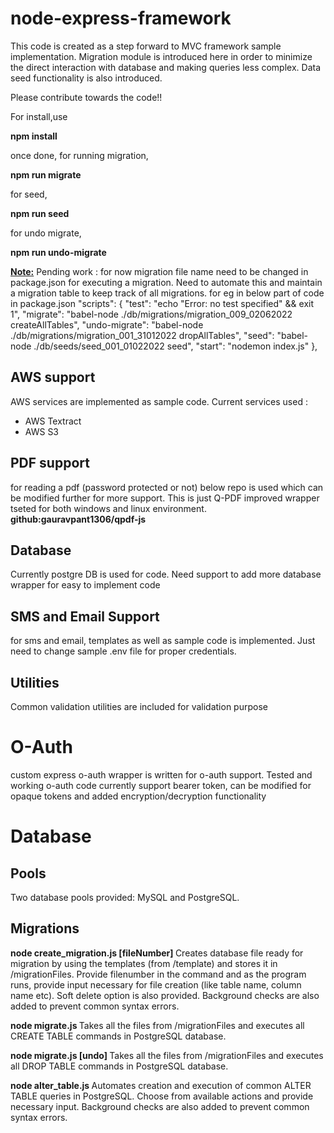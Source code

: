 # node-express-framework

This code is created as a step forward to MVC framework sample implementation. Migration module is introduced here in order to minimize the direct interaction with database and making queries less complex. Data seed functionality is also introduced.

Please contribute towards the code!!

For install,use

<b>npm install</b>

once done, for running migration,

<b>npm run migrate</b>

for seed,

<b>npm run seed</b>

for undo migrate,

<b>npm run undo-migrate</b>

<b><u>Note:</u></b>
Pending work : for now migration file name need to be changed in package.json for executing a migration. Need to automate this and maintain a migration table to keep track of all migrations. for eg in below part of code in package.json
"scripts": {
"test": "echo \"Error: no test specified\" && exit 1",
"migrate": "babel-node ./db/migrations/migration_009_02062022 createAllTables",
"undo-migrate": "babel-node ./db/migrations/migration_001_31012022 dropAllTables",
"seed": "babel-node ./db/seeds/seed_001_01022022 seed",
"start": "nodemon index.js"
},

  <h2>AWS support</h2>
  AWS services are implemented as sample code. Current services used : 
  <ul>
  <li>AWS Textract</li>
  <li>AWS S3</li>
  </ul>
  
  <h2>PDF support</h2>
  for reading a pdf (password protected or not) below repo is used which can be  modified further for more support. This is just Q-PDF improved wrapper tseted for both windows and linux environment.
  <b>github:gauravpant1306/qpdf-js</b>
  
  <h2>Database</h2>
  Currently postgre DB is used for code. Need support to add more database wrapper for easy to implement code
  
  <h2>SMS and Email Support</h2>
  for sms and email, templates as well as sample code is implemented. Just need to change sample .env file for proper credentials.
  
  <h2>Utilities</h2>
  Common validation utilities are included for validation purpose</h2>
  
  <h1>O-Auth</h1>
  
 custom express o-auth wrapper is written for o-auth support. Tested and working o-auth code currently support bearer token, can be modified for opaque tokens and added encryption/decryption functionality

<h1>Database</h1>

<h2>Pools</h2>
Two database pools provided: MySQL and PostgreSQL.

<h2>Migrations</h2>

<b> node create_migration.js [fileNumber] </b>
Creates database file ready for migration by using the templates (from /template) and stores it in /migrationFiles. Provide filenumber in the command and as the program runs, provide input necessary for file creation (like table name, column name etc). Soft delete option is also provided. Background checks are also added to prevent common syntax errors.

<b> node migrate.js </b>
Takes all the files from /migrationFiles and executes all CREATE TABLE commands in PostgreSQL database.

<b> node migrate.js [undo] </b>
Takes all the files from /migrationFiles and executes all DROP TABLE commands in PostgreSQL database.

<b> node alter_table.js </b>
Automates creation and execution of common ALTER TABLE queries in PostgreSQL. Choose from available actions and provide necessary input. Background checks are also added to prevent common syntax errors.
